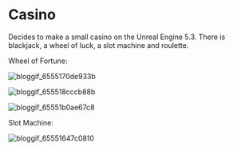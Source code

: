 # Casino

Decides to make a small casino on the Unreal Engine 5.3. There is blackjack, a wheel of luck, a slot machine and roulette. 

Wheel of Fortune:

![bloggif_6555170de933b](https://github.com/Poitreqm/Casino/assets/23151017/9594714e-f0b4-4ccb-b3dd-692d729cff20)



![bloggif_655518cccb88b](https://github.com/Poitreqm/Casino/assets/23151017/a9c6738d-ddb0-49cd-8aef-99e5efd86f5c)

![bloggif_65551b0ae67c8](https://github.com/Poitreqm/Casino/assets/23151017/69325500-ed36-4f7b-bba9-408c06dd49d4)

Slot Machine:

![bloggif_65551647c0810](https://github.com/Poitreqm/Casino/assets/23151017/bf15f0d3-c724-4b46-96fb-9c56cdcb3eef)

